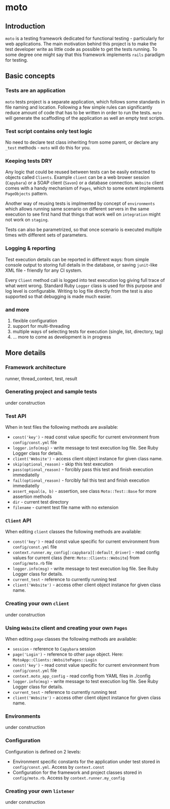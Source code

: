 # moto

## Introduction
`moto` is a testing framework dedicated for functional testing - particularly for web applications. The main motivation behind this project is to make the test developer write as little code as possible to get the tests running. To some degree one might say that this framework implements `rails` paradigm for testing.

## Basic concepts
### Tests are an application
`moto` tests project is a separate application, which follows some standards in file naming and location. Following a few simple rules can significantly reduce amount of code that has to be written in order to run the tests. `moto` will generate the scaffodling of the application as well an empty test scripts.

### Test script contains only test logic
No need to declare test class inheriting from some parent, or declare any `_test` methods - `moto` will do this for you. 

### Keeping tests DRY
Any logic that could be reused between tests can be easily extracted to objects called `Clients`. Example `client` can be a web brower session (`Capybara`) or a SOAP client (`Savon`) or a database connection. `Website` client comes with a handy mechanism of `Pages`, which to some extent implements `PageObjects` pattern.

Another way of reusing tests is implmented by concept of `environments` which allows running same scenario on different servers in the same execution to see first hand that things that work well on `integration` might not work on `staging`.

Tests can also be parametrized, so that once scenario is executed multiple times with different sets of parameters.

### Logging & reporting
Test execution details can be reported in different ways: from simple console output to storing full details in the database, or saving `junit`-like XML file - friendly for any CI system.

Every `Client` method call is logged into test execution log giving full trace of what went wrong. Standard Ruby `Logger` class is used for this purpose and log level is configurable. Writing to log file directly from the test is also supported so that debugging is made much easier.

### and more
1. flexible configuration
2. support for multi-threading
3. multiple ways of selecting tests for execution (single, list, directory, tag)
4. ... more to come as development is in progress

## More details
### Framework architecture
runner, thread_context, test, result

### Generating project and sample tests
under construction

### Test API
When in test files the following methods are available:

* `const('key')` - read const value specific for current environment from `config/const.yml` file
* `logger.info(msg)` - write message to test execution log file. See Ruby Logger class for details.
* `client('Website')` - access client object instance for given class name.
* `skip(optional_reason)` - skip this test execution
* `pass(optional_reason)` - forcibly pass this test and finish execution immediatelly
* `fail(optional_reason)` - forcibly fail this test and finish execution immediatelly
* `assert_equal(a, b)` - assertion, see class `Moto::Test::Base` for more assertion methods
* `dir` - current test directory
* `filename` - current test file name with no extension

### `Client` API
When editing `client` classes the following methods are available:

* `const('key')` - read const value specific for current environment from `config/const.yml` file
* `context.runner.my_config[:capybara][:default_driver]` - read config values for current class (here: `Moto::Clients::Website`) from `config/moto.rb` file
* `logger.info(msg)` - write message to test execution log file. See Ruby Logger class for details.
* `current_test` - reference to currently running test
* `client('Website')` - access other client object instance for given class name.

### Creating your own `client`
under construction 

### Using `Website` client and creating your own `Pages`
When editing `page` classes the following methods are available:

* `session` - reference to `Capybara` session
* `page('Login')` - reference to other `page` object. Here: `MotoApp::Clients::WebsitePages::Login`
* `const('key')` - read const value specific for current environment from `config/const.yml` file
* `context.moto_app_config` - read config from YAML files in ./config
* `logger.info(msg)` - write message to test execution log file. See Ruby Logger class for details.
* `current_test` - reference to currently running test
* `client('Website')` - access other client object instance for given class name.

### Environments
under construction

### Configuration
Configuration is defined on 2 levels:

* Environment specific constants for the application under test stored in `config/const.yml`. Access by `context.const`
* Configuration for the framework and project classes stored in `config/moto.rb`. Access by `context.runner.my_config`

### Creating your own `listener`
under construction

